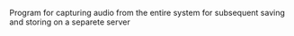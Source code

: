 Program for capturing audio from the entire system for subsequent saving and storing on a separete server 

